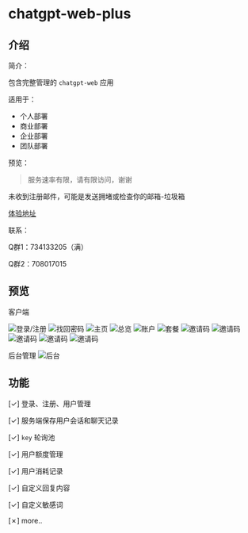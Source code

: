 # chatgpt-web-plus

## 介绍

简介：

包含完整管理的 `chatgpt-web` 应用

适用于：

- 个人部署
- 商业部署
- 企业部署
- 团队部署

预览：

> 服务速率有限，请有限访问，谢谢

未收到注册邮件，可能是发送拥堵或检查你的邮箱-垃圾箱
  
[体验地址](http://chatgpt-web-plus.it007996.top/login?inviteCode=BNPW7BQHD)

联系：

Q群1：734133205（满）

Q群2：708017015

## 预览

客户端

![登录/注册](docs/1.jpeg)
![找回密码](docs/2.jpeg)
![主页](docs/3.jpeg)
![总览](docs/4.jpeg)
![账户](docs/5.jpeg)
![套餐](docs/6.jpeg)
![邀请码](docs/7.jpeg)
![邀请码](docs/8.jpeg)
![邀请码](docs/9.jpeg)
![邀请码](docs/10.jpeg)
![邀请码](docs/11.jpeg)

后台管理
![后台](docs/admin.jpeg)

## 功能
[✓] 登录、注册、用户管理

[✓] 服务端保存用户会话和聊天记录

[✓] `key` 轮询池

[✓] 用户额度管理

[✓] 用户消耗记录

[✓] 自定义回复内容

[✓] 自定义敏感词

[✗] more..
